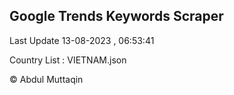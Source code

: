 

## Google Trends Keywords Scraper 
 
Last Update 13-08-2023 , 06:53:41

Country List :
VIETNAM.json



© Abdul Muttaqin 
